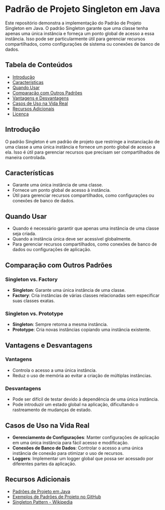 # Padrão de Projeto Singleton em Java

Este repositório demonstra a implementação do Padrão de Projeto Singleton em Java. O padrão Singleton garante que uma classe tenha apenas uma única instância e forneça um ponto global de acesso a essa instância. Isso pode ser particularmente útil para gerenciar recursos compartilhados, como configurações de sistema ou conexões de banco de dados.

## Tabela de Conteúdos
- [Introdução](#introdução)
- [Características](#características)
- [Quando Usar](#quando-usar)
- [Comparação com Outros Padrões](#comparação-com-outros-padrões)
- [Vantagens e Desvantagens](#vantagens-e-desvantagens)
- [Casos de Uso na Vida Real](#casos-de-uso-na-vida-real)
- [Recursos Adicionais](#recursos-adicionais)
- [Licença](#licença)

## Introdução
O padrão Singleton é um padrão de projeto que restringe a instanciação de uma classe a uma única instância e fornece um ponto global de acesso a ela. Isso é útil para gerenciar recursos que precisam ser compartilhados de maneira controlada.

## Características
- Garante uma única instância de uma classe.
- Fornece um ponto global de acesso à instância.
- Útil para gerenciar recursos compartilhados, como configurações ou conexões de banco de dados.

## Quando Usar
- Quando é necessário garantir que apenas uma instância de uma classe seja criada.
- Quando a instância única deve ser acessível globalmente.
- Para gerenciar recursos compartilhados, como conexões de banco de dados ou configurações de aplicação.

## Comparação com Outros Padrões
### Singleton vs. Factory
- **Singleton**: Garante uma única instância de uma classe.
- **Factory**: Cria instâncias de várias classes relacionadas sem especificar suas classes exatas.

### Singleton vs. Prototype
- **Singleton**: Sempre retorna a mesma instância.
- **Prototype**: Cria novas instâncias copiando uma instância existente.

## Vantagens e Desvantagens
### Vantagens
- Controla o acesso a uma única instância.
- Reduz o uso de memória ao evitar a criação de múltiplas instâncias.

### Desvantagens
- Pode ser difícil de testar devido à dependência de uma única instância.
- Pode introduzir um estado global na aplicação, dificultando o rastreamento de mudanças de estado.

## Casos de Uso na Vida Real
- **Gerenciamento de Configurações**: Manter configurações de aplicação em uma única instância para fácil acesso e modificação.
- **Conexões de Banco de Dados**: Controlar o acesso a uma única instância de conexão para otimizar o uso de recursos.
- **Loggers**: Implementar um logger global que possa ser acessado por diferentes partes da aplicação.

## Recursos Adicionais
- [Padrões de Projeto em Java](https://refactoring.guru/design-patterns/java)
- [Exemplos de Padrões de Projeto no GitHub](https://github.com/iluwatar/java-design-patterns)
- [Singleton Pattern - Wikipedia](https://en.wikipedia.org/wiki/Singleton_pattern)
